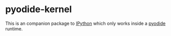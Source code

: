 # pyodide-kernel

This is an companion package to [IPython](https://github.com/ipython/ipython) which only
works inside a [pyodide](https://github.com/pyodide/pyodide/) runtime.
